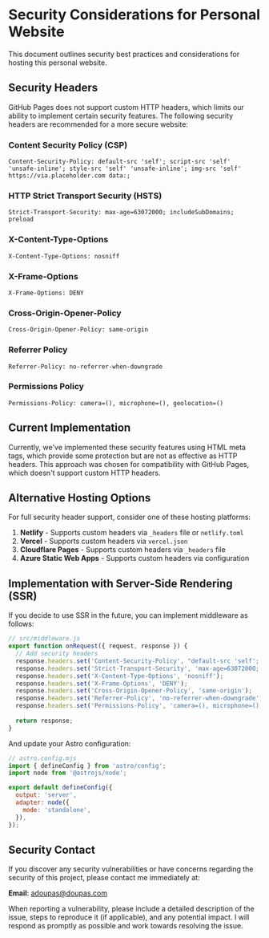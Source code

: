 # Security Considerations for Personal Website

This document outlines security best practices and considerations for hosting this personal website.

## Security Headers

GitHub Pages does not support custom HTTP headers, which limits our ability to implement certain security features. The following security headers are recommended for a more secure website:

### Content Security Policy (CSP)
```
Content-Security-Policy: default-src 'self'; script-src 'self' 'unsafe-inline'; style-src 'self' 'unsafe-inline'; img-src 'self' https://via.placeholder.com data:;
```

### HTTP Strict Transport Security (HSTS)
```
Strict-Transport-Security: max-age=63072000; includeSubDomains; preload
```

### X-Content-Type-Options
```
X-Content-Type-Options: nosniff
```

### X-Frame-Options
```
X-Frame-Options: DENY
```

### Cross-Origin-Opener-Policy
```
Cross-Origin-Opener-Policy: same-origin
```

### Referrer Policy
```
Referrer-Policy: no-referrer-when-downgrade
```

### Permissions Policy
```
Permissions-Policy: camera=(), microphone=(), geolocation=()
```

## Current Implementation

Currently, we've implemented these security features using HTML meta tags, which provide some protection but are not as effective as HTTP headers. This approach was chosen for compatibility with GitHub Pages, which doesn't support custom HTTP headers.

## Alternative Hosting Options

For full security header support, consider one of these hosting platforms:

1. **Netlify** - Supports custom headers via `_headers` file or `netlify.toml`
2. **Vercel** - Supports custom headers via `vercel.json`
3. **Cloudflare Pages** - Supports custom headers via `_headers` file
4. **Azure Static Web Apps** - Supports custom headers via configuration

## Implementation with Server-Side Rendering (SSR)

If you decide to use SSR in the future, you can implement middleware as follows:

```javascript
// src/middleware.js
export function onRequest({ request, response }) {
  // Add security headers
  response.headers.set('Content-Security-Policy', "default-src 'self'; script-src 'self' 'unsafe-inline'; style-src 'self' 'unsafe-inline'; img-src 'self' https://via.placeholder.com data:;");
  response.headers.set('Strict-Transport-Security', 'max-age=63072000; includeSubDomains; preload');
  response.headers.set('X-Content-Type-Options', 'nosniff');
  response.headers.set('X-Frame-Options', 'DENY');
  response.headers.set('Cross-Origin-Opener-Policy', 'same-origin');
  response.headers.set('Referrer-Policy', 'no-referrer-when-downgrade');
  response.headers.set('Permissions-Policy', 'camera=(), microphone=(), geolocation=()');
  
  return response;
}
```

And update your Astro configuration:

```javascript
// astro.config.mjs
import { defineConfig } from 'astro/config';
import node from '@astrojs/node';

export default defineConfig({
  output: 'server',
  adapter: node({
    mode: 'standalone',
  }),
});
```

## Security Contact

If you discover any security vulnerabilities or have concerns regarding the security of this project, please contact me immediately at:

**Email**: adoupas@doupas.com

When reporting a vulnerability, please include a detailed description of the issue, steps to reproduce it (if applicable), and any potential impact. I will respond as promptly as possible and work towards resolving the issue.
